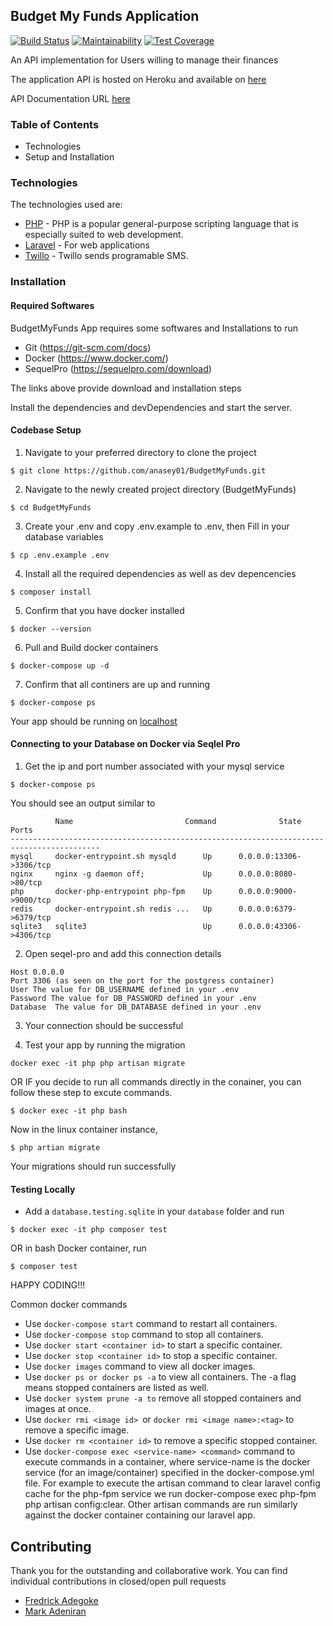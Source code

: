 ## Budget My Funds Application

[![Build Status](https://travis-ci.org/anasey01/BudgetMyFunds.svg?branch=master)](https://travis-ci.org/anasey01/BudgetMyFunds)
[![Maintainability](https://api.codeclimate.com/v1/badges/e47bb498fd283c8d8b47/maintainability)](https://codeclimate.com/github/anasey01/BudgetMyFunds/maintainability)
[![Test Coverage](https://api.codeclimate.com/v1/badges/e47bb498fd283c8d8b47/test_coverage)](https://codeclimate.com/github/anasey01/BudgetMyFunds/test_coverage)


An API implementation for Users willing to manage their finances

The application API is hosted on Heroku and available on [here](http://core-api.budgetmyfunds.com)

API Documentation URL [here](http://core-api.budgetmyfunds.com/api/documentation)

### Table of Contents

  - Technologies
  - Setup and Installation

### Technologies
The technologies used are:

* [PHP](http://www.php.net/) - PHP is a popular general-purpose scripting language that is especially suited to web development.
* [Laravel](https://laravel.com/docs/6.x) - For web applications
* [Twillo](https://www.twilio.com/docs/usage/api) - Twillo sends programable SMS.

### Installation

#### Required Softwares

BudgetMyFunds App requires some softwares and Installations to run

- Git (https://git-scm.com/docs)
- Docker (https://www.docker.com/)
- SequelPro (https://sequelpro.com/download)

The links above provide download and installation steps

Install the dependencies and devDependencies and start the server.

#### Codebase Setup

1. Navigate to your preferred directory to clone the project

```
$ git clone https://github.com/anasey01/BudgetMyFunds.git

```

2. Navigate to the newly created project directory (BudgetMyFunds)

```
$ cd BudgetMyFunds

```

3. Create your .env and copy .env.example to .env, then Fill in your database variables

```
$ cp .env.example .env

```

4. Install all the required dependencies as well as dev depencencies

```
$ composer install

```

5. Confirm that you have docker installed

```
$ docker --version

```

6. Pull and Build docker containers

```
$ docker-compose up -d 

```

7. Confirm that all continers are up and running

```
$ docker-compose ps

```

Your app should be running on [localhost](0.0.0.0:8081)

####   Connecting to your Database on Docker via Seqlel Pro

1. Get the ip and port number associated with your mysql service

```
$ docker-compose ps

```
You should see an output similar to
```
          Name                         Command              State           Ports
------------------------------------------------------------------------------------------
mysql     docker-entrypoint.sh mysqld      Up      0.0.0.0:13306->3306/tcp
nginx     nginx -g daemon off;             Up      0.0.0.0:8080->80/tcp
php       docker-php-entrypoint php-fpm    Up      0.0.0.0:9000->9000/tcp
redis     docker-entrypoint.sh redis ...   Up      0.0.0.0:6379->6379/tcp
sqlite3   sqlite3                          Up      0.0.0.0:43306->4306/tcp
```

2. Open seqel-pro and add this connection details
```
Host 0.0.0.0
Port 3306 (as seen on the port for the postgress container)
User The value for DB_USERNAME defined in your .env
Password The value for DB_PASSWORD defined in your .env
Database  The value for DB_DATABASE defined in your .env
```

3. Your connection should be successful

4. Test your app by running the migration

```
docker exec -it php php artisan migrate
```

OR IF you decide to run all commands directly in the conainer, you can follow these step to excute commands.

```
$ docker exec -it php bash
```

Now in the linux container instance,

```
$ php artian migrate
```

Your migrations should run successfully

####   Testing Locally

- Add a `database.testing.sqlite` in your `database` folder and run 

```
$ docker exec -it php composer test
```

OR in bash Docker container, run 

```
$ composer test
```

HAPPY CODING!!!

Common docker commands
 - Use `docker-compose start` command to restart all containers.
 - Use `docker-compose stop` command to stop all containers.
 - Use `docker start <container id>` to start a specific container.
 - Use `docker stop <container id>` to stop a specific container.
 - Use `docker images` command to view all docker images.
 - Use `docker ps or docker ps -a` to view all containers. The -a flag means stopped containers are listed as well.
 - Use `docker system prune -a to` remove all stopped containers and images at once.
 - Use `docker rmi <image id> `or `docker rmi <image name>:<tag>` to remove a specific image.
 - Use `docker rm <container id>` to remove a specific stopped container.
 - Use `docker-compose exec <service-name> <command>` command to execute commands in a container, where service-name is the docker service (for an image/container) specified in the docker-compose.yml file. For example to execute the artisan command to clear laravel config cache for the php-fpm service we run docker-compose exec php-fpm php artisan config:clear. Other artisan commands are run similarly against the docker container containing our laravel app.

## Contributing

Thank you for the outstanding and collaborative work. You can find individual contributions in closed/open pull requests

- [Fredrick Adegoke](https://github.com/Frediflexta)
- [Mark Adeniran](https://github.com/Maxfurry)

